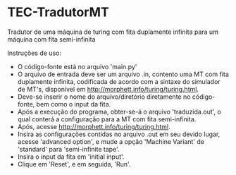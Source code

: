# TEC-TradutorMT
Tradutor de uma máquina de turing com fita duplamente infinita para um máquina com fita semi-infinita

Instruções de uso:
  - O código-fonte está no arquivo 'main.py'
  - O arquivo de entrada deve ser um arquivo .in, contento uma MT com fita duplamente infinita, codificada de acordo com a sintaxe do simulador de MT's, disponível em http://morphett.info/turing/turing.html.
  - Deve-se inserir o nome do arquivo/diretório diretamente no código-fonte, bem como o input da fita. 
  - Após a execução do programa, obter-se-á o arquivo 'traduzida.out', o qual conterá a configuração para a MT com fita semi-infinita.
  - Após, acesse http://morphett.info/turing/turing.html. 
  - Insira as configurações contidas no arquivo .out em seu devido lugar, acesse 'advanced option', e mude a opção 'Machine Variant' de 'standard' para 'semi-infinite tape'.
  - Insira o input da fita em 'initial input'. 
  - Clique em 'Reset', e em seguida, 'Run'.  	
